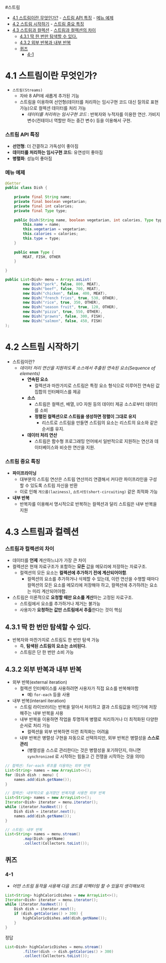#스트림

- [4.1 스트림이란 무엇인가?](#4.1%20%EC%8A%A4%ED%8A%B8%EB%A6%BC%EC%9D%B4%EB%9E%80%20%EB%AC%B4%EC%97%87%EC%9D%B8%EA%B0%80?)
		- [스트림 API 특징](#%EC%8A%A4%ED%8A%B8%EB%A6%BC%20API%20%ED%8A%B9%EC%A7%95)
		- [메뉴 예제](#%EB%A9%94%EB%89%B4%20%EC%98%88%EC%A0%9C)
- [4.2 스트림 시작하기](#4.2%20%EC%8A%A4%ED%8A%B8%EB%A6%BC%20%EC%8B%9C%EC%9E%91%ED%95%98%EA%B8%B0)
		- [스트림 중요 특징](#%EC%8A%A4%ED%8A%B8%EB%A6%BC%20%EC%A4%91%EC%9A%94%20%ED%8A%B9%EC%A7%95)
- [4.3 스트림과 컬렉션](#4.3%20%EC%8A%A4%ED%8A%B8%EB%A6%BC%EA%B3%BC%20%EC%BB%AC%EB%A0%89%EC%85%98)
		- [스트림과 컬렉션의 차이](#%EC%8A%A4%ED%8A%B8%EB%A6%BC%EA%B3%BC%20%EC%BB%AC%EB%A0%89%EC%85%98%EC%9D%98%20%EC%B0%A8%EC%9D%B4)
	- [4.3.1 딱 한 번만 탐색할 수 있다.](#4.3.1%20%EB%94%B1%20%ED%95%9C%20%EB%B2%88%EB%A7%8C%20%ED%83%90%EC%83%89%ED%95%A0%20%EC%88%98%20%EC%9E%88%EB%8B%A4.)
	- [4.3.2 외부 반복과 내부 반복](#4.3.2%20%EC%99%B8%EB%B6%80%20%EB%B0%98%EB%B3%B5%EA%B3%BC%20%EB%82%B4%EB%B6%80%20%EB%B0%98%EB%B3%B5)
	- [퀴즈](#%ED%80%B4%EC%A6%88)
		- [4-1](#4-1)


# 4.1 스트림이란 무엇인가? 

- `스트림(Streams)`  
	- 자바 8 API에 새롭게 추가된 기능
	- 스트림을 이용하여 선언형(데이터를 처리하는 임시구현 코드 대신 질의로 표현 가능)으로 컬렉션 데이터를 처리 가능
		- *데이터를 처리하는 임시구현 코드* : 반복자와 누적자를 이용한 연산. 가비지 변수(컨테이너 역할만 하는 중간 변수) 등을 이용해서 구현.


### 스트림 API 특징

- **선언형**: 더 간결하고 가독성이 좋아짐
- **데이터를 처리하는 임시구현 코드**: 유연성이 좋아짐
- **병렬화**: 성능이 좋아짐


### 메뉴 예제

```java
@Getter  
public class Dish {  
  
    private final String name;  
    private final boolean vegetarian;  
    private final int calories;  
    private final Type type;  
  
    public Dish(String name, boolean vegetarian, int calories, Type type) {  
        this.name = name;  
        this.vegetarian = vegetarian;  
        this.calories = calories;  
        this.type = type;  
    }  
  
    public enum Type {  
        MEAT, FISH, OTHER  
    }  
  
}
```

```java
public List<Dish> menu = Arrays.asList(  
        new Dish("pork", false, 800, MEAT),  
        new Dish("beef", false, 700, MEAT),  
        new Dish("chicken", false, 400, MEAT),  
        new Dish("french fries", true, 530, OTHER),  
        new Dish("rice", true, 350, OTHER),  
        new Dish("season fruit", true, 120, OTHER),  
        new Dish("pizza", true, 550, OTHER),  
        new Dish("prawns", false, 300, FISH),  
        new Dish("salmon", false, 450, FISH)  
);
```


# 4.2 스트림 시작하기

- 스트림이란?
	- *데이터 처리 연산을 지원하도록 소스에서 추출된 연속된 요소(Sequence of elements)*
		- **연속된 요소**
			- 컬렉션과 마찬가지로 스트림은 특정 요소 형식으로 이루어진 연속된 값 집합의 인터페이스를 제공
		- **소스**
			- 스트림은 컬렉션, 배열, I/O 자원 등의 데이터 제공 소스로부터 데이터를 소비
			- **정렬된 컬렉션으로 스트림을 생성하면 정렬이 그대로 유지**
				- 리스트로 스트림을 만들면 스트림의 요소는 리스트의 요소와 같은 순서를 유지.
		- **데이터 처리 연산**
			- 스트림은 함수형 프로그래밍 언어에서 일반적으로 지원하는 연산과 데이터베이스와 비슷한 연산을 지원.


### 스트림 중요 특징

- **파이프라이닝**
	- 대부분의 스트림 연산은 스트림 연산끼리 연결해서 커다란 파이프라인을 구성할 수 있도록 스트림 자신을 반환
	- 이로 인해 `게으름(laziness)`, `쇼트서킷(short-circuiting)` 같은 최적화 가능
- **내부 반복**
	- 반복자를 이용해서 명시적으로 반복하는 컬렉션과 달리 스트림은 내부 반복을 지원


# 4.3 스트림과 컬렉션

### 스트림과 컬렉션의 차이 

- 데이터를 **언제** 계산하느냐가 가장 큰 차이
- 컬렉션은 현재 자료구조가 포함하는 **모든** 값을 메모리에 저장하는 자료구조.
	- 컬렉션의 모든 요소는 **컬렉션에 추가하기 전에 계산되어야함**.
		- 컬렉션의 요소를 추가하거나 삭제할 수 있는데, 이런 연산을 수행할 때마다 컬렉션의 모든 요소를 메모리에 저장해야 하고, 컬렉션에 추가하려는 요소는 미리 계산되어야함.
- 스트림은 이론적으로 **요청할 때만 요소를 계산**하는 고정된 자료구조.
	- 스트림에서 요소를 추가하거나 제거는 불가능
	- 사용자가 **요청하는 값만 스트림에서 추출**한다는 것이 핵심


## 4.3.1 딱 한 번만 탐색할 수 있다.

- 반복자와 마찬가지로 스트림도 한 번만 탐색 가능
	- 즉, **탐색된 스트림의 요소는 소비된다.**
	- 스트림은 단 한 번만 소비 가능

## 4.3.2 외부 반복과 내부 반복

- 외부 반복(external iteration)
	- 컬렉션 인터페이스를 사용하려면 사용자가 직접 요소를 반복해야함
		- 예) `for-each` 등을 사용
- 내부 반복(interanl iteration)
	- 스트림 라이브러리는 반복을 알아서 처리하고 결과 스트림값을 어딘가에 저장해주는 내부 반복을 사용
	- 내부 반복을 이용하면 작업을 투명하게 병렬로 처리하거나 더 최적화된 다양한 순서로 처리 가능
		- 컬렉션을 외부 반복하면 이런 최적화는 어려움
	- 내부 반복은 병렬성 구현을 자동으로 선택하지만, 외부 반복은 병렬성을 **스스로 관리**
		- (병렬성을 스스로 관리한다는 것은 병렬성을 포기하던지, 아니면 `synchronized` 로 시작하는 힘들고 긴 전쟁을 시작하는 것을 의미)

```java
// 컬렉션: for-each 루프를 이용하는 외부 반복
List<String> names = new ArrayList<>();  
for (Dish dish : menu) {  
    names.add(dish.getName());  
}
```

```java
// 컬렉션: 내부적으로 숨겨졌던 반복자를 사용한 외부 반복
List<String> names = new ArrayList<>();  
Iterator<Dish> iterator = menu.iterator();  
while (iterator.hasNext()) {  
    Dish dish = iterator.next();  
    names.add(dish.getName());  
}
```

```java
// 스트림: 내부 반복
List<String> names = menu.stream()  
        .map(Dish::getName)  
        .collect(Collectors.toList());
```

## 퀴즈

### 4-1 

- *어떤 스트림 동작을 사용해 다음 코드를 리팩터링 할 수 있을지 생각해보자.*

```java
List<String> highCaloricDishes = new ArrayList<>();  
Iterator<Dish> iterator = menu.iterator();  
while (iterator.hasNext()) {  
    Dish dish = iterator.next();  
    if (dish.getCalories() > 300) {  
        highCaloricDishes.add(dish.getName());  
    }  
}
```


정답

```java
List<Dish> highCaloricDishes = menu.stream()  
        .filter(dish -> dish.getCalories() > 300)  
        .collect(Collectors.toList());
```


